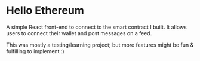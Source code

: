 # Hello Ethereum

A simple React front-end to connect to the smart contract I built. It allows users to connect their wallet and post messages on a feed.

This was mostly a testing/learning project; but more features might be fun & fulfilling to implement :)
